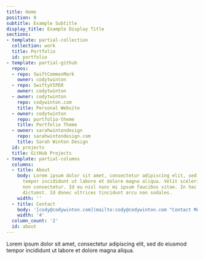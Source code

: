 ```yaml
---
title: Home
position: 0
subtitle: Example Subtitle
display_title: Example Display Title
sections:
- template: partial-collection
  collection: work
  title: Portfolio
  id: portfolio
- template: partial-github
  repos:
  - repo: SwiftCommonMark
    owner: codytwinton
  - repo: SwiftyVIPER
    owner: codytwinton
  - owner: codytwinton
    repo: codywinton.com
    title: Personal Website
  - owner: codytwinton
    repo: portfolio-theme
    title: Portfolio Theme
  - owner: sarahwintondesign
    repo: sarahwintondesign.com
    title: Sarah Winton Design
  id: projects
  title: GitHub Projects
- template: partial-columns
  columns:
  - title: About
    body: Lorem ipsum dolor sit amet, consectetur adipiscing elit, sed do eiusmod
      tempor incididunt ut labore et dolore magna aliqua. Velit scelerisque in dictum
      non consectetur. Id eu nisl nunc mi ipsum faucibus vitae. In hac habitasse platea
      dictumst. Id donec ultrices tincidunt arcu non sodales.
    width: ''
  - title: Contact
    body: '[cody@codywinton.com](mailto:cody@codywinton.com "Contact Me")'
    width: '4'
  column_count: '2'
  id: about
---
```


Lorem ipsum dolor sit amet, consectetur adipiscing elit, sed do eiusmod tempor incididunt ut labore et dolore magna aliqua.
